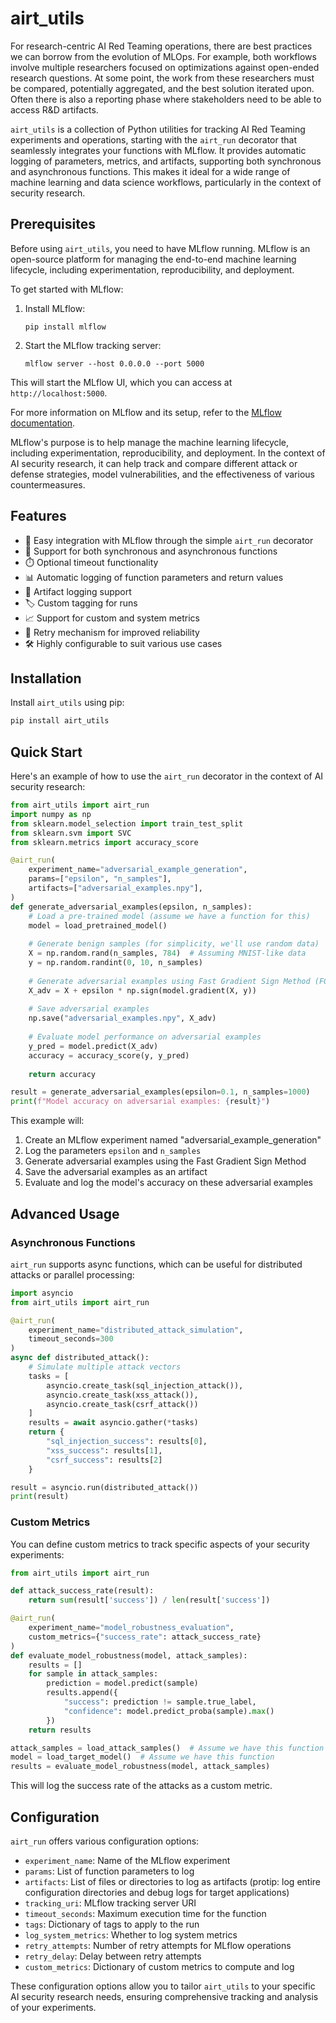 # airt_utils

For research-centric AI Red Teaming operations, there are best practices we can borrow from the evolution of MLOps. For example, both workflows involve multiple researchers focused on optimizations against open-ended research questions. At some point, the work from these researchers must be compared, potentially aggregated, and the best solution iterated upon. Often there is also a reporting phase where stakeholders need to be able to access R&D artifacts.

`airt_utils` is a collection of Python utilities for tracking AI Red Teaming experiments and operations, starting with the `airt_run` decorator that seamlessly integrates your functions with MLflow. It provides automatic logging of parameters, metrics, and artifacts, supporting both synchronous and asynchronous functions. This makes it ideal for a wide range of machine learning and data science workflows, particularly in the context of security research.

## Prerequisites

Before using `airt_utils`, you need to have MLflow running. MLflow is an open-source platform for managing the end-to-end machine learning lifecycle, including experimentation, reproducibility, and deployment.

To get started with MLflow:

1. Install MLflow:
   ```
   pip install mlflow
   ```

2. Start the MLflow tracking server:
   ```
   mlflow server --host 0.0.0.0 --port 5000
   ```

This will start the MLflow UI, which you can access at `http://localhost:5000`.

For more information on MLflow and its setup, refer to the [MLflow documentation](https://www.mlflow.org/docs/latest/index.html).

MLflow's purpose is to help manage the machine learning lifecycle, including experimentation, reproducibility, and deployment. In the context of AI security research, it can help track and compare different attack or defense strategies, model vulnerabilities, and the effectiveness of various countermeasures.

## Features

- 🚀 Easy integration with MLflow through the simple `airt_run` decorator
- 🔄 Support for both synchronous and asynchronous functions
- ⏱️ Optional timeout functionality
- 📊 Automatic logging of function parameters and return values
- 📁 Artifact logging support
- 🏷️ Custom tagging for runs
- 📈 Support for custom and system metrics
- 🔁 Retry mechanism for improved reliability
- 🛠️ Highly configurable to suit various use cases

## Installation

Install `airt_utils` using pip:

```bash
pip install airt_utils
```

## Quick Start

Here's an example of how to use the `airt_run` decorator in the context of AI security research:

```python
from airt_utils import airt_run
import numpy as np
from sklearn.model_selection import train_test_split
from sklearn.svm import SVC
from sklearn.metrics import accuracy_score

@airt_run(
    experiment_name="adversarial_example_generation",
    params=["epsilon", "n_samples"],
    artifacts=["adversarial_examples.npy"],
)
def generate_adversarial_examples(epsilon, n_samples):
    # Load a pre-trained model (assume we have a function for this)
    model = load_pretrained_model()
    
    # Generate benign samples (for simplicity, we'll use random data)
    X = np.random.rand(n_samples, 784)  # Assuming MNIST-like data
    y = np.random.randint(0, 10, n_samples)
    
    # Generate adversarial examples using Fast Gradient Sign Method (FGSM)
    X_adv = X + epsilon * np.sign(model.gradient(X, y))
    
    # Save adversarial examples
    np.save("adversarial_examples.npy", X_adv)
    
    # Evaluate model performance on adversarial examples
    y_pred = model.predict(X_adv)
    accuracy = accuracy_score(y, y_pred)
    
    return accuracy

result = generate_adversarial_examples(epsilon=0.1, n_samples=1000)
print(f"Model accuracy on adversarial examples: {result}")
```

This example will:
1. Create an MLflow experiment named "adversarial_example_generation"
2. Log the parameters `epsilon` and `n_samples`
3. Generate adversarial examples using the Fast Gradient Sign Method
4. Save the adversarial examples as an artifact
5. Evaluate and log the model's accuracy on these adversarial examples

## Advanced Usage

### Asynchronous Functions

`airt_run` supports async functions, which can be useful for distributed attacks or parallel processing:

```python
import asyncio
from airt_utils import airt_run

@airt_run(
    experiment_name="distributed_attack_simulation",
    timeout_seconds=300
)
async def distributed_attack():
    # Simulate multiple attack vectors
    tasks = [
        asyncio.create_task(sql_injection_attack()),
        asyncio.create_task(xss_attack()),
        asyncio.create_task(csrf_attack())
    ]
    results = await asyncio.gather(*tasks)
    return {
        "sql_injection_success": results[0],
        "xss_success": results[1],
        "csrf_success": results[2]
    }

result = asyncio.run(distributed_attack())
print(result)
```

### Custom Metrics

You can define custom metrics to track specific aspects of your security experiments:

```python
from airt_utils import airt_run

def attack_success_rate(result):
    return sum(result['success']) / len(result['success'])

@airt_run(
    experiment_name="model_robustness_evaluation",
    custom_metrics={"success_rate": attack_success_rate}
)
def evaluate_model_robustness(model, attack_samples):
    results = []
    for sample in attack_samples:
        prediction = model.predict(sample)
        results.append({
            "success": prediction != sample.true_label,
            "confidence": model.predict_proba(sample).max()
        })
    return results

attack_samples = load_attack_samples()  # Assume we have this function
model = load_target_model()  # Assume we have this function
results = evaluate_model_robustness(model, attack_samples)
```

This will log the success rate of the attacks as a custom metric.

## Configuration

`airt_run` offers various configuration options:

- `experiment_name`: Name of the MLflow experiment
- `params`: List of function parameters to log
- `artifacts`: List of files or directories to log as artifacts (protip: log entire configuration directories and debug logs for target applications)
- `tracking_uri`: MLflow tracking server URI
- `timeout_seconds`: Maximum execution time for the function
- `tags`: Dictionary of tags to apply to the run
- `log_system_metrics`: Whether to log system metrics
- `retry_attempts`: Number of retry attempts for MLflow operations
- `retry_delay`: Delay between retry attempts
- `custom_metrics`: Dictionary of custom metrics to compute and log

These configuration options allow you to tailor `airt_utils` to your specific AI security research needs, ensuring comprehensive tracking and analysis of your experiments.